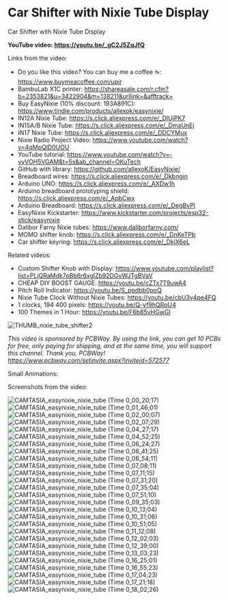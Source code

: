 # Car Shifter with Nixie Tube Display
Car Shifter with Nixie Tube Display

**YouTube video: https://youtu.be/_gC2J5ZqJfQ**

Links from the video:
- Do you like this video? You can buy me a coffee ☕: https://www.buymeacoffee.com/upir
- BambuLab X1C printer: https://shareasale.com/r.cfm?b=2353821&u=3422904&m=138211&urllink=&afftrack=
- Buy EasyNixie (10% discount: 193A891C): https://www.tindie.com/products/allexok/easynixie/ 
- IN12A Nixie Tube: https://s.click.aliexpress.com/e/_DlUjPK7
- IN15A/B Nixie Tube: https://s.click.aliexpress.com/e/_DmaUnEj
- IN17 Nixie Tube: https://s.click.aliexpress.com/e/_DDCYMux
- Nixie Radio Project Video: https://www.youtube.com/watch?v=4qMpQlD0UOU
- YouTube tutorial: https://www.youtube.com/watch?v=-vvVOH5VGAM&t=5s&ab_channel=OKuTech
- GitHub with library: https://github.com/allexoK/EasyNixie/
- Breadboard wires: https://s.click.aliexpress.com/e/_Dkbngin
- Arduino UNO: https://s.click.aliexpress.com/e/_AXDw1h
- Arduino breadboard prototyping shield: https://s.click.aliexpress.com/e/_ApbCwx
- Arduino Breadboard: https://s.click.aliexpress.com/e/_DegBvPl
- EasyNixie Kickstarter: https://www.kickstarter.com/projects/esp32-stick/easynixie
- Dalibor Farny Nixie tubes: https://www.daliborfarny.com/
- MOMO shifter knob: https://s.click.aliexpress.com/e/_DnKeTPb
- Car shifter keyring: https://s.click.aliexpress.com/e/_DkjX6eL

Related videos:
- Custom Shifter Knob with Display: https://www.youtube.com/playlist?list=PLjQRaMdk7pBb6r6xglZb92DGyWJTgBVaV
- CHEAP DIY BOOST GAUGE: https://youtu.be/cZTx7T9uwA4
- Pitch Roll Indicator: https://youtu.be/S_ppdbb0poQ
- Nixie Tube Clock Without Nixie Tubes: https://youtu.be/cbU3y4pe4FQ
- 1 clocks, 194 400 pixels: https://youtu.be/Q-yf9hQRpU4
- 100 Themes in 1 Hour: https://youtu.be/F6b85vHGwGI


![THUMB_nixie_tube_shifter2](https://github.com/user-attachments/assets/9cb36315-acad-4ac4-98e9-dc18e2888c72)




_This video is sponsored by PCBWay. By using the link, you can get 10 PCBs for free, only paying for shipping, and at the same time, you will support this channel. Thank you, PCBWay! https://www.pcbway.com/setinvite.aspx?inviteid=572577_

Small Animations:



Screenshots from the video:

![CAMTASIA_easynixie_nixie_tube (Time 0_00_20;17)](https://github.com/user-attachments/assets/e4fc99fb-9e65-4863-ae2b-aed5e085b38f)
![CAMTASIA_easynixie_nixie_tube (Time 0_01_46;01)](https://github.com/user-attachments/assets/01e3f925-7e25-47b0-a35d-db13c3731995)
![CAMTASIA_easynixie_nixie_tube (Time 0_02_00;07)](https://github.com/user-attachments/assets/568a18dc-78e6-4d97-b20c-8a3a20035efb)
![CAMTASIA_easynixie_nixie_tube (Time 0_02_07;29)](https://github.com/user-attachments/assets/644c0155-8ddd-4e8c-926a-7034f4e35381)
![CAMTASIA_easynixie_nixie_tube (Time 0_04_27;17)](https://github.com/user-attachments/assets/eab5e657-2686-465f-95b9-85febbc94411)
![CAMTASIA_easynixie_nixie_tube (Time 0_04_52;25)](https://github.com/user-attachments/assets/46425dc4-8d70-4ef6-ab30-44df5799bb44)
![CAMTASIA_easynixie_nixie_tube (Time 0_06_24;27)](https://github.com/user-attachments/assets/67a1e0d1-b32f-451b-9e42-f0761b581dde)
![CAMTASIA_easynixie_nixie_tube (Time 0_06_41;25)](https://github.com/user-attachments/assets/dda8f029-2031-4af6-9efd-bae49873ead0)
![CAMTASIA_easynixie_nixie_tube (Time 0_06_54;11)](https://github.com/user-attachments/assets/e443e7bf-6b16-4135-9684-6402a62a1edb)
![CAMTASIA_easynixie_nixie_tube (Time 0_07_08;11)](https://github.com/user-attachments/assets/bf65a0d1-d8b0-4747-80d9-723528f83d3d)
![CAMTASIA_easynixie_nixie_tube (Time 0_07_11;15)](https://github.com/user-attachments/assets/dcddcd9d-7303-413e-b9e4-72007e6fb21b)
![CAMTASIA_easynixie_nixie_tube (Time 0_07_31;20)](https://github.com/user-attachments/assets/2c995b12-b327-44dd-8367-315007f27b04)
![CAMTASIA_easynixie_nixie_tube (Time 0_07_35;04)](https://github.com/user-attachments/assets/38e4b864-1a4e-4c72-8575-d396c18c83ad)
![CAMTASIA_easynixie_nixie_tube (Time 0_07_51;10)](https://github.com/user-attachments/assets/70b4eea7-95cb-4e18-a4f1-5bec6a0a2a3d)
![CAMTASIA_easynixie_nixie_tube (Time 0_09_35;03)](https://github.com/user-attachments/assets/51e77208-9906-4097-8e2f-6f401176dcf7)
![CAMTASIA_easynixie_nixie_tube (Time 0_10_13;04)](https://github.com/user-attachments/assets/7f26eb13-d38e-4625-a40b-aa8f580200a2)
![CAMTASIA_easynixie_nixie_tube (Time 0_10_31;06)](https://github.com/user-attachments/assets/cce18bce-5c7e-4e40-b611-e6a4a0f5a8ee)
![CAMTASIA_easynixie_nixie_tube (Time 0_10_51;05)](https://github.com/user-attachments/assets/2cb452c6-0847-4406-9b17-aea591790814)
![CAMTASIA_easynixie_nixie_tube (Time 0_11_12;08)](https://github.com/user-attachments/assets/17d43367-0ce2-4633-a609-18f39c70d5a3)
![CAMTASIA_easynixie_nixie_tube (Time 0_12_02;03)](https://github.com/user-attachments/assets/df218377-1f65-4ef8-83e6-bc7c9d9467f4)
![CAMTASIA_easynixie_nixie_tube (Time 0_12_39;00)](https://github.com/user-attachments/assets/fcaf0bd0-9dc5-49e6-8b5c-da425aed166b)
![CAMTASIA_easynixie_nixie_tube (Time 0_13_03;23)](https://github.com/user-attachments/assets/0f84a48f-e06b-43a6-b87d-0e6f0a5d6401)
![CAMTASIA_easynixie_nixie_tube (Time 0_16_25;01)](https://github.com/user-attachments/assets/e8f10361-7b4b-4f20-8ec1-5041743daa7c)
![CAMTASIA_easynixie_nixie_tube (Time 0_16_55;23)](https://github.com/user-attachments/assets/da50d788-1f87-4c80-9b09-ddb88e6525d0)
![CAMTASIA_easynixie_nixie_tube (Time 0_17_04;23)](https://github.com/user-attachments/assets/a37ca202-11ad-475b-942a-d9ce03e23fe9)
![CAMTASIA_easynixie_nixie_tube (Time 0_17_21;18)](https://github.com/user-attachments/assets/6ccec89d-8c80-4a2f-98b5-c9344c38188e)
![CAMTASIA_easynixie_nixie_tube (Time 0_18_02;26)](https://github.com/user-attachments/assets/3753e6ac-39a6-4376-aee7-086237a01cc0)




